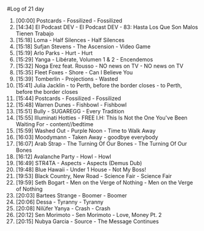 #Log of 21 day

1. [00:00] Postcards - Fossilized - Fossilized
1. [14:34] El Podcast DEV - El Podcast DEV - 83: Hasta Los Que Son Malos Tienen Trabajo
1. [15:18] Loma - Half Silences - Half Silences
1. [15:18] Sufjan Stevens - The Ascension - Video Game
1. [15:19] Arlo Parks - Hurt - Hurt
1. [15:29] Yanga - Libérate, Volumen 1 & 2 - Encendemos
1. [15:32] Noga Erez feat. Rousso - NO news on TV - NO news on TV
1. [15:35] Fleet Foxes - Shore - Can I Believe You
1. [15:39] Tomberlin - Projections - Wasted
1. [15:41] Julia Jacklin - to Perth, before the border closes - to Perth, before the border closes
1. [15:44] Postcards - Fossilized - Fossilized
1. [15:48] Warren Dunes - Fishbowl - Fishbowl
1. [15:51] Bully - SUGAREGG - Every Tradition
1. [15:55] Illuminati Hotties - FREE I.H: This Is Not the One You've Been Waiting For - content//bedtime
1. [15:59] Washed Out - Purple Noon - Time to Walk Away
1. [16:03] Moodymann - Taken Away - goodbye everybody
1. [16:07] Arab Strap - The Turning Of Our Bones - The Turning Of Our Bones
1. [16:12] Avalanche Party - Howl - Howl
1. [16:49] STR4TA - Aspects - Aspects (Demus Dub)
1. [19:48] Blue Hawaii - Under 1 House - Not My Boss!
1. [19:53] Black Country, New Road - Science Fair - Science Fair
1. [19:59] Seth Bogart - Men on the Verge of Nothing - Men on the Verge of Nothing
1. [20:03] Bartees Strange - Boomer - Boomer
1. [20:06] Dessa - Tyranny - Tyranny
1. [20:08] Nilüfer Yanya - Crash - Crash
1. [20:12] Sen Morimoto - Sen Morimoto - Love, Money Pt. 2
1. [20:15] Nubya Garcia - Source - The Message Continues
